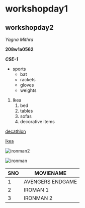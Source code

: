 # workshopday1
## workshopday2
*Yagna Mithra*

**208w1a0562**

***CSE-1***
* sports
     * bat
     * rackets
     * gloves
     * weights
 
 1.  Ikea
     1. bed
     2. tables
     3. sofas
     4. decorative items
  
 [decathlon](https://www.decathlon.in/)
 
 [ikea](https://www.ikea.com/in/en/)
 
  ![ironman2](https://c4.wallpaperflare.com/wallpaper/282/717/115/iron-man-4k-armor-neon-wallpaper-preview.jpg)
  
  
 ![ironman](https://2.bp.blogspot.com/-9tNdPS8RaNY/XLTytazgSmI/AAAAAAAABiE/U3KVzwdOkF4tGUiKbR1Jlt-e7cpKjqmqgCKgBGAs/w1242-h2688-c/avengers-endgame-iron-man-spiderman-uhdpaper.com-8K-118.jpg)

SNO|MOVIENAME
----|----
1|AVENGERS ENDGAME
2|IROMAN 1
3|IRONMAN 2
